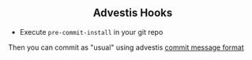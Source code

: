 
<h2 align="center">Advestis Hooks</h2>


- Execute `pre-commit-install` in your git repo

Then you can commit as "usual" using advestis [commit message format](https://github.com/vaab/gitchangelog/blob/master/src/gitchangelog/gitchangelog.rc.reference)

